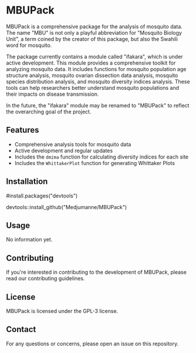 # MBUPack

MBUPack is a comprehensive package for the analysis of mosquito data. The name "MBU" is not only a playful abbreviation for "Mosquito Biology Unit", a term coined by the creator of this package, but also the Swahili word for mosquito.

The package currently contains a module called "ifakara", which is under active development. This module provides a comprehensive toolkit for analyzing mosquito data. It includes functions for mosquito population age structure analysis, mosquito ovarian dissection data analysis, mosquito species distribution analysis, and mosquito diversity indices analysis. These tools can help researchers better understand mosquito populations and their impacts on disease transmission.

In the future, the "ifakara" module may be renamed to "MBUPack" to reflect the overarching goal of the project.

## Features

* Comprehensive analysis tools for mosquito data
* Active development and regular updates
* Includes the `dmima` function for calculating diversity indices for each site
* Includes the `WhittakerPlot` function for generating Whittaker Plots

## Installation

#install.packages("devtools")

devtools::install_github("Medjumanne/MBUPack")

## Usage

No information yet.

## Contributing

If you're interested in contributing to the development of MBUPack, please read our contributing guidelines.

## License

MBUPack is licensed under the GPL-3 license.

## Contact

For any questions or concerns, please open an issue on this repository.
